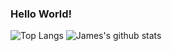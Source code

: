### Hello World!
![Top Langs](https://github-readme-stats.vercel.app/api/top-langs/?username=James-Oswald&layout=compact&count_private=true&langs_count=10&hide=HTML,CSS,Shell,PHP,SCSS,Pug,Batchfile)
![James's github stats](https://github-readme-stats.vercel.app/api?username=James-Oswald&count_private=true)

